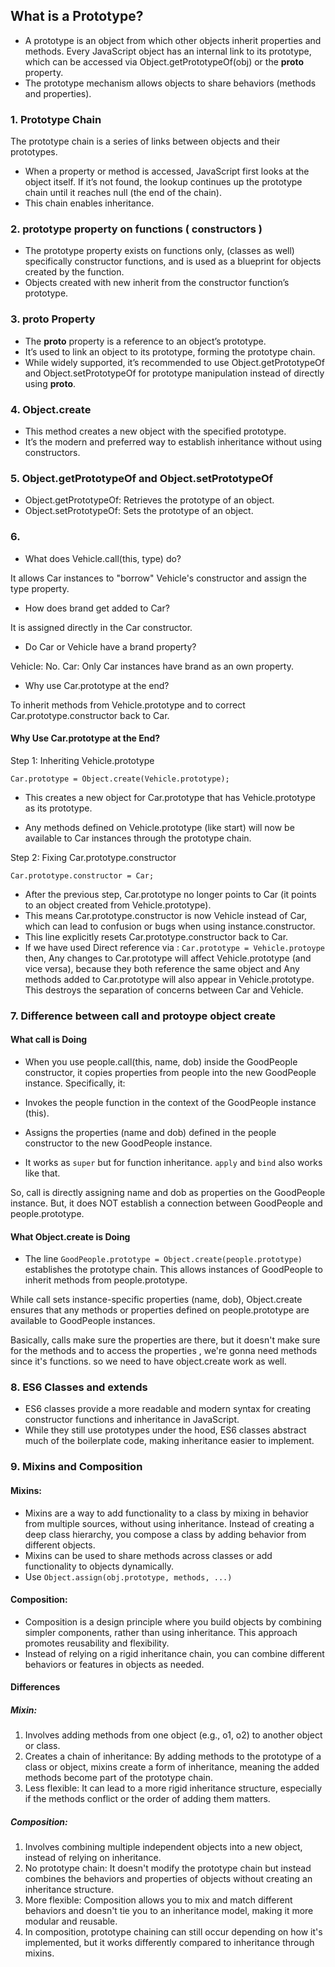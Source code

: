 ## What is a Prototype?
+ A prototype is an object from which other objects inherit properties and methods. Every JavaScript object has an internal link to its prototype, which can be accessed via Object.getPrototypeOf(obj) or the __proto__ property.
+ The prototype mechanism allows objects to share behaviors (methods and properties).

### 1. Prototype Chain
The prototype chain is a series of links between objects and their prototypes.
+ When a property or method is accessed, JavaScript first looks at the object itself. If it’s not found, the lookup continues up the prototype chain until it reaches null (the end of the chain).
+ This chain enables inheritance.

### 2. prototype property on functions ( constructors )
+ The prototype property exists on functions only, (classes as well) specifically constructor functions, and is used as a blueprint for objects created by the function.
+ Objects created with new inherit from the constructor function’s prototype.

### 3. __proto__ Property
+ The __proto__ property is a reference to an object’s prototype.
+ It’s used to link an object to its prototype, forming the prototype chain.
+ While widely supported, it’s recommended to use Object.getPrototypeOf and Object.setPrototypeOf for prototype manipulation instead of directly using __proto__.

### 4. Object.create
+ This method creates a new object with the specified prototype.
+ It’s the modern and preferred way to establish inheritance without using constructors.

### 5. Object.getPrototypeOf and Object.setPrototypeOf
+ Object.getPrototypeOf: Retrieves the prototype of an object.
+ Object.setPrototypeOf: Sets the prototype of an object.

### 6. 
+ What does Vehicle.call(this, type) do?

It allows Car instances to "borrow" Vehicle's constructor and assign the type property.

+ How does brand get added to Car?

It is assigned directly in the Car constructor.

+ Do Car or Vehicle have a brand property?

Vehicle: No.
Car: Only Car instances have brand as an own property.

+ Why use Car.prototype at the end?

To inherit methods from Vehicle.prototype and to correct Car.prototype.constructor back to Car.

#### Why Use Car.prototype at the End?
Step 1: Inheriting Vehicle.prototype

`Car.prototype = Object.create(Vehicle.prototype);`

+ This creates a new object for Car.prototype that has Vehicle.prototype as its prototype.

+ Any methods defined on Vehicle.prototype (like start) will now be available to Car instances through the prototype chain.

Step 2: Fixing Car.prototype.constructor

`Car.prototype.constructor = Car;`

+ After the previous step, Car.prototype no longer points to Car (it points to an object created from Vehicle.prototype).
+ This means Car.prototype.constructor is now Vehicle instead of Car, which can lead to confusion or bugs when using instance.constructor.
+ This line explicitly resets Car.prototype.constructor back to Car.
+ If we have used Direct reference via : 
`Car.prototype = Vehicle.protoype`
then, Any changes to Car.prototype will affect Vehicle.prototype (and vice versa), because they both reference the same object and 
Any methods added to Car.prototype will also appear in Vehicle.prototype.
This destroys the separation of concerns between Car and Vehicle.


### 7. Difference between call and protoype object create

#### What call is Doing

+ When you use people.call(this, name, dob) inside the GoodPeople constructor, it copies properties from people into the new GoodPeople instance. Specifically, it:

+ Invokes the people function in the context of the GoodPeople instance (this).

+ Assigns the properties (name and dob) defined in the people constructor to the new GoodPeople instance.

+ It works as `super` but for function inheritance. `apply` and `bind` also works like that.

So, call is directly assigning name and dob as properties on the GoodPeople instance. But, it does NOT establish a connection between GoodPeople and people.prototype.

#### What Object.create is Doing
+ The line `GoodPeople.prototype = Object.create(people.prototype)` establishes the prototype chain. This allows instances of GoodPeople to inherit methods from people.prototype.

While call sets instance-specific properties (name, dob), Object.create ensures that any methods or properties defined on people.prototype are available to GoodPeople instances.

Basically, calls make sure the properties are there, but it doesn't make sure for the methods and to access the properties , we're gonna need methods since it's functions. so we need to have object.create work as well.

### 8. ES6 Classes and extends
+ ES6 classes provide a more readable and modern syntax for creating constructor functions and inheritance in JavaScript. 
+ While they still use prototypes under the hood, ES6 classes abstract much of the boilerplate code, making inheritance easier to implement.

### 9. Mixins and Composition
#### Mixins:
+ Mixins are a way to add functionality to a class by mixing in behavior from multiple sources, without using inheritance. Instead of creating a deep class hierarchy, you compose a class by adding behavior from different objects.
+ Mixins can be used to share methods across classes or add functionality to objects dynamically.
+ Use `Object.assign(obj.prototype, methods, ...)`

#### Composition:
+ Composition is a design principle where you build objects by combining simpler components, rather than using inheritance. This approach promotes reusability and flexibility.
+ Instead of relying on a rigid inheritance chain, you can combine different behaviors or features in objects as needed.
#### Differences 
##### Mixin:
1. Involves adding methods from one object (e.g., o1, o2) to another object or class.
2. Creates a chain of inheritance: By adding methods to the prototype of a class or object, mixins create a form of inheritance, meaning the added methods become part of the prototype chain.
3. Less flexible: It can lead to a more rigid inheritance structure, especially if the methods conflict or the order of adding them matters.

##### Composition:
1. Involves combining multiple independent objects into a new object, instead of relying on inheritance.
2. No prototype chain: It doesn't modify the prototype chain but instead combines the behaviors and properties of objects without creating an inheritance structure.
3. More flexible: Composition allows you to mix and match different behaviors and doesn't tie you to an inheritance model, making it more modular and reusable.
4. In composition, prototype chaining can still occur depending on how it's implemented, but it works differently compared to inheritance through mixins.